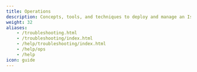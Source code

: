 ```yaml
---
title: Operations
description: Concepts, tools, and techniques to deploy and manage an Istio mesh.
weight: 32
aliases:
    - /troubleshooting.html
    - /troubleshooting/index.html
    - /help/troubleshooting/index.html
    - /help/ops
    - /help
icon: guide
---
```

